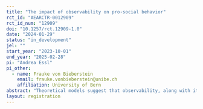 ```yaml
---
title: "The impact of observability on pro-social behavior"
rct_id: "AEARCTR-0012909"
rct_id_num: "12909"
doi: "10.1257/rct.12909-1.0"
date: "2024-01-29"
status: "in_development"
jel: ""
start_year: "2023-10-01"
end_year: "2025-02-28"
pi: "Andrea Essl"
pi_other:
  - name: Frauke von Bieberstein
    email: frauke.vonbieberstein@unibe.ch
    affiliation: University of Bern
abstract: "Theoretical models suggest that observability, along with its downstream consequences, is a key parameter shaping individuals’ pro-social behavior. However, empirical findings reveal mixed effects, prompting questions about when and why individual pro-social behavior is sensitive to observability. To address these questions, we will conduct an incentivized between-subject online experiment aimed at untangling possible relevant mechanisms that drive the impact of observability on pro-social behavior. Specifically, we will examine two key factors: the level of observability and observer’s feedback on the decision. In a dictator game with an observer, we will explore how the level of observability (knowing there will be an observer; exchanging photos; seeing each other in a video call) and observer’s feedback on the decision (like/dislike) influence individuals’ pro-sociality."
layout: registration
---
```


